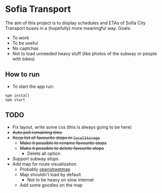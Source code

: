 # Sofia Transport
The aim of this project is to display schedules and ETAs of Sofia City Transport buses in a (hopefully) more meaningful way.
Goals:
- To work
- To be useful
- No captchas
- Not to load unneeded heavy stuff (like photos of the subway or people with bikes)

## How to run
- To start the app run:

```
npm install
npm start
```

## TODO
- Fix layout, write some css (this is always going to be here)
- ~~Auto poll remaining time~~
- ~~Keep list of favourite stops in `localStorage`~~
  - ~~Make it possible to rename favourite stops~~
  - ~~Make it possible to delete favourite stops~~
    - Delete all option
- Support subway stops
- Add map for route visualization
  - Probably [openstreetmap](http://www.openstreetmap.org/)
  - Map shouldn't load by default
    - Not to be heavy on slow internet
  - Add some goodies on the map
